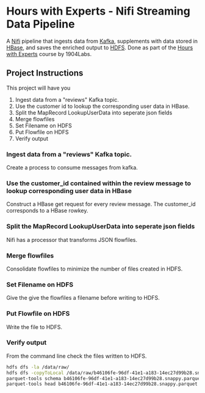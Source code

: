 # Hours with Experts - Nifi Streaming Data Pipeline

A [Nifi](https://nifi.apache.org/) pipeline that ingests data
from [Kafka](https://kafka.apache.org/), supplements with data stored in [HBase](https://hbase.apache.org/book.html),
and saves the enriched output to [HDFS](https://hadoop.apache.org/docs/r1.2.1/hdfs_design.html). Done as part of
the [Hours with Experts](https://1904labs.com/our-culture/community/hours-with-experts/) course by 1904Labs.

## Project Instructions

This project will have you

1. Ingest data from a "reviews" Kafka topic.
2. Use the customer id to lookup the corresponding user data in HBase.
3. Split the MapRecord LookupUserData into seperate json fields
4. Merge flowfiles
5. Set Filename on HDFS
6. Put Flowfile on HDFS
7. Verify output

### Ingest data from a "reviews" Kafka topic.

Create a process to consume messages from kafka.

### Use the customer_id contained within the review message to lookup corresponding user data in HBase

Construct a HBase get request for every review message. The customer_id corresponds to a HBase rowkey.

### Split the MapRecord LookupUserData into seperate json fields

Nifi has a processor that transforms JSON flowfiles.

### Merge flowfiles

Consolidate flowfiles to minimize the number of files created in HDFS.

### Set Filename on HDFS

Give the give the flowfiles a filename before writing to HDFS.

### Put Flowfile on HDFS

Write the file to HDFS.

### Verify output

From the command line check the files written to HDFS.

```bash
hdfs dfs -la /data/raw/
hdfs dfs -copyToLocal /data/raw/b46106fe-96df-41e1-a183-14ec27d99b28.snappy.parquet .
parquet-tools schema b46106fe-96df-41e1-a183-14ec27d99b28.snappy.parquet
parquet-tools head b46106fe-96df-41e1-a183-14ec27d99b28.snappy.parquet
```
